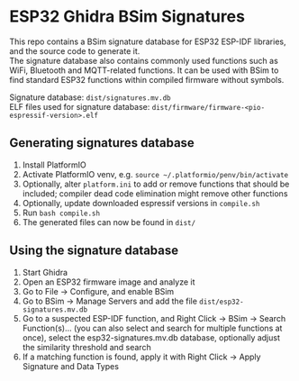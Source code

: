 # ESP32 Ghidra BSim Signatures
This repo contains a BSim signature database for ESP32 ESP-IDF libraries, and the source code to generate it.  
The signature database also contains commonly used functions such as WiFi, Bluetooth and MQTT-related functions. It can be used with BSim to find standard ESP32 functions within compiled firmware without symbols.

Signature database: `dist/signatures.mv.db`  
ELF files used for signature database: `dist/firmware/firmware-<pio-espressif-version>.elf`

## Generating signatures database
1. Install PlatformIO
2. Activate PlatformIO venv, e.g. `source ~/.platformio/penv/bin/activate`
3. Optionally, alter `platform.ini` to add or remove functions that should be included; compiler dead code elimination might remove other functions
4. Optionally, update downloaded espressif versions in `compile.sh`
5. Run `bash compile.sh`
6. The generated files can now be found in `dist/`

## Using the signature database
1. Start Ghidra
2. Open an ESP32 firmware image and analyze it
3. Go to File -> Configure, and enable BSim
4. Go to BSim -> Manage Servers and add the file `dist/esp32-signatures.mv.db`
5. Go to a suspected ESP-IDF function, and Right Click -> BSim -> Search Function(s)... (you can also select and search for multiple functions at once), select the esp32-signatures.mv.db database, optionally adjust the similarity threshold and search
6. If a matching function is found, apply it with Right Click -> Apply Signature and Data Types